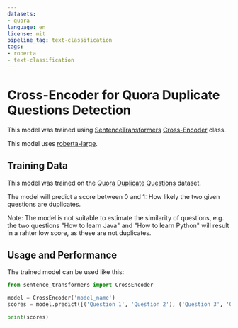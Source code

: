 ```yaml
---
datasets:
- quora
language: en
license: mit
pipeline_tag: text-classification
tags:
- roberta
- text-classification
---
```

# Cross-Encoder for Quora Duplicate Questions Detection

This model was trained using [SentenceTransformers](https://sbert.net) [Cross-Encoder](https://www.sbert.net/examples/applications/cross-encoder/README.html) class.

This model uses [roberta-large](https://huggingface.co/roberta-large).

## Training Data

This model was trained on the [Quora Duplicate Questions](https://www.quora.com/q/quoradata/First-Quora-Dataset-Release-Question-Pairs) dataset.

The model will predict a score between 0 and 1: How likely the two given questions are duplicates.

Note: The model is not suitable to estimate the similarity of questions, e.g. the two questions "How to learn Java" and "How to learn Python" will result in a rahter low score, as these are not duplicates.

## Usage and Performance

The trained model can be used like this:

```python
from sentence_transformers import CrossEncoder

model = CrossEncoder('model_name')
scores = model.predict([('Question 1', 'Question 2'), ('Question 3', 'Question 4')])

print(scores)
```
